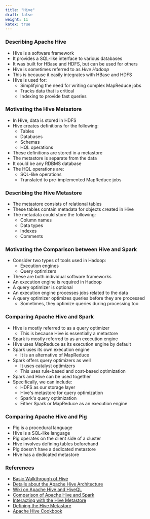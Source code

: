 ```yaml
---
title: "Hive"
draft: false
weight: 11
katex: true
---
```


### Describing Apache Hive
- Hive is a software framework
- It provides a SQL-like interface to various databases
- It was built for HBase and HDFS, but can be used for others
- Hive is sometimes referred to as *Hive Hadoop*
- This is because it easily integrates with HBase and HDFS
- Hive is used for:
	- Simplifying the need for writing complex MapReduce jobs
	- Tracks data that is critical
	- Indexing to provide fast queries

### Motivating the Hive Metastore
- In Hive, data is stored in HDFS
- Hive creates definitions for the following:
	- Tables
	- Databases
	- Schemas
	- HQL operations
- These definitions are stored in a metastore
- The metastore is separate from the data
- It could be any RDBMS database
- The HQL operations are:
	- SQL-like operations
	- Translated to pre-implemented MapReduce jobs

### Describing the Hive Metastore
- The metastore consists of relational tables
- These tables contain metadata for objects created in Hive
- The metadata could store the following:
	- Column names
	- Data types
	- Indexes
	- Comments

### Motivating the Comparison between Hive and Spark
- Consider two types of tools used in Hadoop:
	- Execution engines
	- Query optimizers
- These are both individual software frameworks
- An execution engine is required in Hadoop
- A query optimizer is optional
- An execution engine processes jobs related to the data
- A query optimizer optimizes queries before they are processed
	- Sometimes, they optimize queries during processing too

### Comparing Apache Hive and Spark
- Hive is mostly referred to as a query optimizer
	- This is because Hive is essentially a metastore
- Spark is mostly referred to as an execution engine
- Hive uses MapReduce as its execution engine by default
- Spark uses its own execution engine
	- It is an alternative of MapReduce
- Spark offers query optimizers as well
	- It uses catalyst optimizers
	- This uses rule-based and cost-based optimization
- Spark and Hive can be used together
- Specifically, we can include:
	- HDFS as our storage layer
	- Hive's metastore for query optimization
	- Spark's query optimization
	- Either Spark or MapReduce as an execution engine

### Comparing Apache Hive and Pig
- Pig is a procedural language
- Hive is a SQL-like language
- Pig operates on the client side of a cluster
- Hive involves defining tables beforehand
- Pig doesn't have a dedicated metastore
- Hive has a dedicated metastore

### References
- [Basic Walkthrough of Hive](https://www.dezyre.com/article/difference-between-pig-and-hive-the-two-key-components-of-hadoop-ecosystem/79)
- [Details about the Apache Hive Architecture](https://data-flair.training/blogs/apache-hive-architecture/)
- [Wiki on Apache Hive and HiveQL](https://en.wikipedia.org/wiki/Apache_Hive#HiveQL)
- [Comparison of Apache Hive and Spark](https://logz.io/blog/hive-vs-spark/)
- [Interacting with the Hive Metastore](https://spark.apache.org/docs/latest/sql-data-sources-hive-tables.html#interacting-with-different-versions-of-hive-metastore)
- [Defining the Hive Metastore](https://community.cloudera.com/t5/Support-Questions/How-the-hive-metastore-works/td-p/136619)
- [Apache Hive Cookbook](https://www.oreilly.com/library/view/apache-hive-cookbook/9781782161080/ch02s05.html#:~:text=Introducing%20the%20Hive%20metastore%20service,metastore%20to%20store%20HiveQL%20definitions.)

